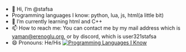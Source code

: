 - 👋 Hi, I’m @stafsa
- Programming languages I know: python, lua, js, html(a little bit)
- 🌱 I’m currently learning html and C++
- 📫 How to reach me: You can contact me by my mail address which is yaman@erenoglu.org, or by discord, which is user321stafsa
- 😄 Pronouns: He/His
[![Programming Languages I Know](https://skillicons.dev/icons?i=js,html,c,lua,python)](https://skillicons.dev)

<!---
stafsa/stafsa is a ✨ special ✨ repository because its `README.md` (this file) appears on your GitHub profile.
You can click the Preview link to take a look at your changes.
--->
